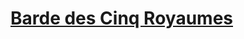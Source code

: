﻿---
!LinkItem
Link: l5r_bard_hd.md
NameLink: <!--NameLink-->[Barde des Cinq Royaumes](hd_l5r_bard.md)<!--/NameLink-->
Id: l5r_index_hd.md#barde-des-cinq-royaumes
ParentLink: l5r_index_hd.md#les-cinq-royaumes--les-règles-spécifiques
Name: Barde des Cinq Royaumes
ParentName: 'Les Cinq Royaumes : Les règles spécifiques'
---




# [Barde des Cinq Royaumes](hd_l5r_bard.md)



